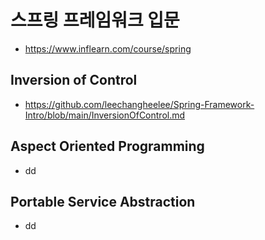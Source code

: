 # 스프링 프레임워크 입문
  * https://www.inflearn.com/course/spring

## **Inversion of Control**
  * https://github.com/leechangheelee/Spring-Framework-Intro/blob/main/InversionOfControl.md
  
## **Aspect Oriented Programming**
  * dd
  
## **Portable Service Abstraction**
  * dd
